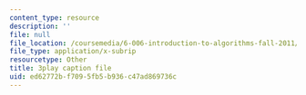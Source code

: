 ```yaml
---
content_type: resource
description: ''
file: null
file_location: /coursemedia/6-006-introduction-to-algorithms-fall-2011/ed62772bf7095fb5b936c47ad869736c_a_otxyu0mSQ.vtt
file_type: application/x-subrip
resourcetype: Other
title: 3play caption file
uid: ed62772b-f709-5fb5-b936-c47ad869736c
---
```

